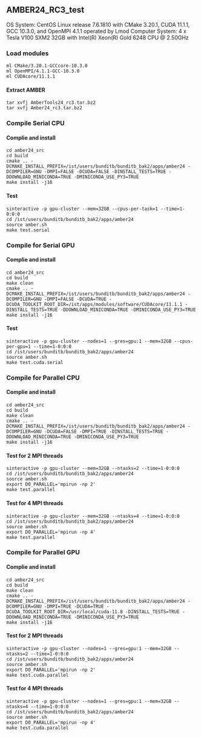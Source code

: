 ## AMBER24_RC3_test

OS System: CentOS Linux release 7.6.1810 with CMake 3.20.1, CUDA 11.1.1, GCC 10.3.0, and OpenMPI 4.1.1 operated by Lmod
Computer System: 4 x Tesla V100 SXM2 32GB with Intel(R) Xeon(R) Gold 6248 CPU @ 2.50GHz

### Load modules
```
ml CMake/3.20.1-GCCcore-10.3.0
ml OpenMPI/4.1.1-GCC-10.3.0
ml CUDAcore/11.1.1
```

#### Extract AMBER
```
tar xvfj AmberTools24_rc3.tar.bz2
tar xvfj Amber24_rc3.tar.bz2 
```

### Compile Serial CPU

#### Complie and install
```
cd amber24_src
cd build
cmake .. -DCMAKE_INSTALL_PREFIX=/ist/users/bunditb/bunditb_bak2/apps/amber24 -DCOMPILER=GNU -DMPI=FALSE -DCUDA=FALSE -DINSTALL_TESTS=TRUE -DDOWNLOAD_MINICONDA=TRUE -DMINICONDA_USE_PY3=TRUE
make install -j16
```

#### Test
```
sinteractive -p gpu-cluster --mem=32GB --cpus-per-task=1 --time=1-0:0:0
cd /ist/users/bunditb/bunditb_bak2/apps/amber24
source amber.sh
make test.serial
```

### Compile for Serial GPU

#### Complie and install
```
cd amber24_src
cd build
make clean
cmake .. -DCMAKE_INSTALL_PREFIX=/ist/users/bunditb/bunditb_bak2/apps/amber24 -DCOMPILER=GNU -DMPI=FALSE -DCUDA=TRUE -DCUDA_TOOLKIT_ROOT_DIR=/ist/apps/modules/software/CUDAcore/11.1.1 -DINSTALL_TESTS=TRUE -DDOWNLOAD_MINICONDA=TRUE -DMINICONDA_USE_PY3=TRUE
make install -j16
```

#### Test
```
sinteractive -p gpu-cluster --nodes=1 --gres=gpu:1 --mem=32GB --cpus-per-gpu=1 --time=1-0:0:0
cd /ist/users/bunditb/bunditb_bak2/apps/amber24
source amber.sh
make test.cuda.serial
```

### Compile for Parallel CPU

#### Complie and install
```
cd amber24_src
cd build
make clean
cmake .. -DCMAKE_INSTALL_PREFIX=/ist/users/bunditb/bunditb_bak2/apps/amber24 -DCOMPILER=GNU -DCUDA=FALSE -DMPI=TRUE -DINSTALL_TESTS=TRUE -DDOWNLOAD_MINICONDA=TRUE -DMINICONDA_USE_PY3=TRUE
make install -j16
```

#### Test for 2 MPI threads
```
sinteractive -p gpu-cluster --mem=32GB --ntasks=2 --time=1-0:0:0
cd /ist/users/bunditb/bunditb_bak2/apps/amber24
source amber.sh
export DO_PARALLEL='mpirun -np 2'
make test.parallel
```

#### Test for 4 MPI threads
```
sinteractive -p gpu-cluster --mem=32GB --ntasks=4 --time=1-0:0:0
cd /ist/users/bunditb/bunditb_bak2/apps/amber24
source amber.sh
export DO_PARALLEL='mpirun -np 4'
make test.parallel
```

### Compile for Parallel GPU

#### Complie and install
```
cd amber24_src
cd build
make clean
cmake .. -DCMAKE_INSTALL_PREFIX=/ist/users/bunditb/bunditb_bak2/apps/amber24 -DCOMPILER=GNU -DMPI=TRUE -DCUDA=TRUE -DCUDA_TOOLKIT_ROOT_DIR=/usr/local/cuda-11.8 -DINSTALL_TESTS=TRUE -DDOWNLOAD_MINICONDA=TRUE -DMINICONDA_USE_PY3=TRUE
make install -j16
```

#### Test for 2 MPI threads
```
sinteractive -p gpu-cluster --nodes=1 --gres=gpu:1 --mem=32GB --ntasks=2 --time=1-0:0:0
cd /ist/users/bunditb/bunditb_bak2/apps/amber24
source amber.sh
export DO_PARALLEL='mpirun -np 2'
make test.cuda.parallel
```

#### Test for 4 MPI threads
```
sinteractive -p gpu-cluster --nodes=1 --gres=gpu:1 --mem=32GB --ntasks=4 --time=1-0:0:0
cd /ist/users/bunditb/bunditb_bak2/apps/amber24
source amber.sh
export DO_PARALLEL='mpirun -np 4'
make test.cuda.parallel
```
